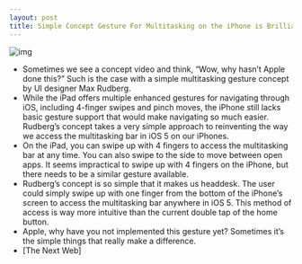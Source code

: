 ```yaml
---
layout: post
title: Simple Concept Gesture For Multitasking on the iPhone is Brilliant
---
```

![img](http://media.idownloadblog.com/wp-content/uploads/2011/12/Screen-Shot-2011-12-05-at-11.09.09-AM-e1323101422538.jpg)
* Sometimes we see a concept video and think, “Wow, why hasn’t Apple done this?” Such is the case with a simple multitasking gesture concept by UI designer Max Rudberg.
* While the iPad offers multiple enhanced gestures for navigating through iOS, including 4-finger swipes and pinch moves, the iPhone still lacks basic gesture support that would make navigating so much easier. Rudberg’s concept takes a very simple approach to reinventing the way we access the multitasking bar in iOS 5 on our iPhones.
* On the iPad, you can swipe up with 4 fingers to access the multitasking bar at any time. You can also swipe to the side to move between open apps. It seems impractical to swipe up with 4 fingers on the iPhone, but there needs to be a similar gesture available.
* Rudberg’s concept is so simple that it makes us headdesk. The user could simply swipe up with one finger from the bottom of the iPhone’s screen to access the multitasking bar anywhere in iOS 5. This method of access is way more intuitive than the current double tap of the home button.
* Apple, why have you not implemented this gesture yet? Sometimes it’s the simple things that really make a difference.
* [The Next Web]


